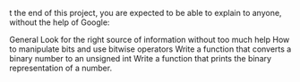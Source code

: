 t the end of this project, you are expected to be able to explain to anyone, without the help of Google:

General
Look for the right source of information without too much help
How to manipulate bits and use bitwise operators
Write a function that converts a binary number to an unsigned int
Write a function that prints the binary representation of a number.
